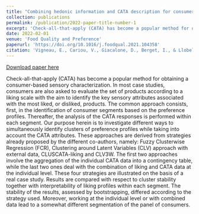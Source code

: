 ```yaml
---
title: "Combining hedonic information and CATA description for consumer segmentation"
collection: publications
permalink: /publication/2022-paper-title-number-1
excerpt: 'Check-all-that-apply (CATA) has become a popular method for obtaining a consumer-based sensory characterization. In most case studies, consumers are also asked to evaluate the set of products according to a liking scale with the aim to identify the key sensory attributes associated with the most liked, or disliked, products. The common approach consists, first, in the identification of consumer segments based on the preference profiles. Thereafter, the analysis of the CATA responses is performed within each segment. Our purpose herein is to investigate different ways to simultaneously identify clusters of preference profiles while taking into account the CATA attributes...'
date: 2022-02-01
venue: 'Food Quality and Preference'
paperurl: 'https://doi.org/10.1016/j.foodqual.2021.104358'
citation: 'Vigneau, E., Cariou, V., Giacalone, D., Berget, I., & Llobell, F. (2022). Combining hedonic information and CATA description for consumer segmentation. <i>Food Quality and Preference, 95</i>, 104358.'
---
```


[Download paper here](https://doi.org/10.1016/j.foodqual.2021.104358)

Check-all-that-apply (CATA) has become a popular method for obtaining a consumer-based sensory characterization. In most case studies, consumers are also asked to evaluate the set of products according to a liking scale with the aim to identify the key sensory attributes associated with the most liked, or disliked, products. The common approach consists, first, in the identification of consumer segments based on the preference profiles. Thereafter, the analysis of the CATA responses is performed within each segment. Our purpose herein is to investigate different ways to simultaneously identify clusters of preference profiles while taking into account the CATA attributes. These approaches are derived from strategies already proposed by the different co-authors, namely: Fuzzy Clusterwise Regression (FCR), Clustering around Latent Variables (CLV) approach with external data, CLUSCATA-liking and CLV3W. The first two approaches involve the aggregation of the individual CATA data into a contingency table, while the last two ones deal with the combination of liking and CATA data at the individual level. These four strategies are illustrated on the basis of a real case study. Results are compared with respect to cluster stability together with interpretability of liking profiles within each segment. The stability of the results, assessed by bootstrapping, differed according to the strategy used. Moreover, working at the individual level or with combined data lead to a somewhat different segmentation of the panel of consumers. 
